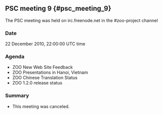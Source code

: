 ## PSC meeting 9 {#psc_meeting_9}

The PSC meeting was held on irc.freenode.net in the \#zoo-project
channel

### Date

22 December 2010, 22:00:00 UTC time

### Agenda

-   ZOO New Web Site Feedback
-   ZOO Presentations in Hanoi, Vietnam
-   ZOO Chinese Translation Status
-   ZOO 1.2.0 release status

### Summary

-   This meeting was canceled.

